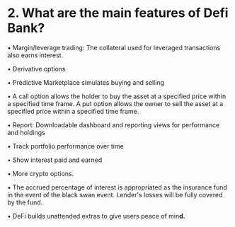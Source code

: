 # 2. What are the main features of Defi Bank?

• Margin/leverage trading: The collateral used for leveraged transactions also earns interest. 

• Derivative options

• Predictive Marketplace simulates buying and selling

• A call option allows the holder to buy the asset at a specified price within a specified time frame. A put option allows the owner to sell the asset at a specified price within a specified time frame.

• Report: Downloadable dashboard and reporting views for performance and holdings

• Track portfolio performance over time

• Show interest paid and earned

• More crypto options. 

• The accrued percentage of interest is appropriated as the insurance fund in the event of the black swan event. Lender's losses will be fully covered by the fund.

• DeFi builds unattended extras to give users peace of min**d.**  


